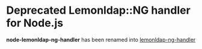 # Deprecated Lemonldap::NG handler for Node.js

**node-lemonldap-ng-handler** has been renamed into
[lemonldap-ng-handler](https://www.npmjs.com/package/node-lemonldap-ng-handler)

